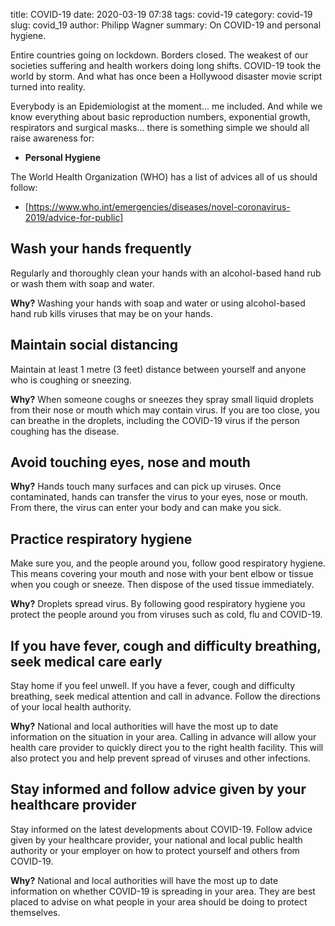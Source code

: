 title: COVID-19
date: 2020-03-19 07:38
tags: covid-19
category: covid-19
slug: covid_19
author: Philipp Wagner
summary: On COVID-19 and personal hygiene.

Entire countries going on lockdown. Borders closed. The weakest of our societies 
suffering and health workers doing long shifts. COVID-19 took the world by storm. 
And what has once been a Hollywood disaster movie script turned into reality.

Everybody is an Epidemiologist at the moment... me included. And while we know 
everything about basic reproduction numbers, exponential growth, respirators 
and surgical masks... there is something simple we should all raise awareness 
for: 

* **Personal Hygiene**

The World Health Organization (WHO) has a list of advices all of us should follow:

* [https://www.who.int/emergencies/diseases/novel-coronavirus-2019/advice-for-public]

## Wash your hands frequently ##

Regularly and thoroughly clean your hands with an alcohol-based hand rub or wash them with soap and water.

**Why?** Washing your hands with soap and water or using alcohol-based hand rub kills viruses that 
may be on your hands.

## Maintain social distancing ##

Maintain at least 1 metre (3 feet) distance between yourself and anyone who is coughing or sneezing.

**Why?** When someone coughs or sneezes they spray small liquid droplets from their nose or mouth which may 
contain virus. If you are too close, you can breathe in the droplets, including the COVID-19 virus if the person 
coughing has the disease.

## Avoid touching eyes, nose and mouth ##

**Why?** Hands touch many surfaces and can pick up viruses. Once contaminated, hands can transfer the virus 
to your eyes, nose or mouth. From there, the virus can enter your body and can make you sick.

## Practice respiratory hygiene ##

Make sure you, and the people around you, follow good respiratory hygiene. This means covering your mouth 
and nose with your bent elbow or tissue when you cough or sneeze. Then dispose of the used tissue 
immediately.

**Why?** Droplets spread virus. By following good respiratory hygiene you protect the people around you from 
viruses such as cold, flu and COVID-19.

## If you have fever, cough and difficulty breathing, seek medical care early ##

Stay home if you feel unwell. If you have a fever, cough and difficulty breathing, seek medical attention and 
call in advance. Follow the directions of your local health authority.

**Why?** National and local authorities will have the most up to date information on the situation in your 
area. Calling in advance will allow your health care provider to quickly direct you to the right health 
facility. This will also protect you and help prevent spread of viruses and other infections.

## Stay informed and follow advice given by your healthcare provider ##

Stay informed on the latest developments about COVID-19. Follow advice given by your healthcare provider, 
your national and local public health authority or your employer on how to protect yourself and others 
from COVID-19.

**Why?** National and local authorities will have the most up to date information on whether COVID-19 is spreading 
in your area. They are best placed to advise on what people in your area should be doing to protect themselves.

[basic reproduction number]: https://en.wikipedia.org/wiki/Basic_reproduction_number
[https://www.who.int/emergencies/diseases/novel-coronavirus-2019/advice-for-public]: https://www.who.int/emergencies/diseases/novel-coronavirus-2019/advice-for-public
